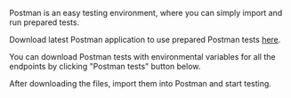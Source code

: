 Postman is an easy testing environment, where you can simply import and run prepared tests.

Download latest Postman application to use prepared Postman tests [here](https://www.postman.com/downloads/).

You can download Postman tests with environmental variables for all the endpoints by clicking "Postman tests" button below.

After downloading the files, import them into Postman and start testing.
